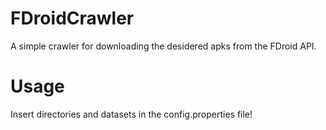 # FDroidCrawler
A simple crawler for downloading the desidered apks from the FDroid API.

# Usage
Insert directories and datasets in the config.properties file! 
